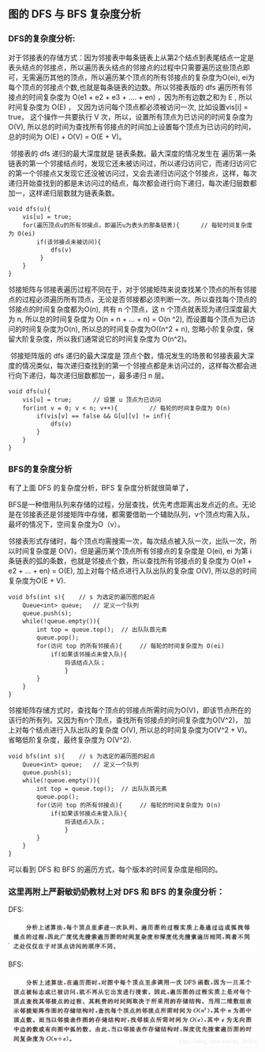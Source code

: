 ## **图的 DFS 与 BFS 复杂度分析**

### DFS的复杂度分析:

​    对于邻接表的存储方式：因为邻接表中每条链表上从第2个结点到表尾结点一定是表头结点的邻接点，所以遍历表头结点的邻接点的过程中只需要遍历这些顶点即可，无需遍历其他的顶点，所以遍历某个顶点的所有邻接点的复杂度为O(ei), ei为每个顶点的邻接点个数,也就是每条链表的边数。所以邻接表版的 dfs 遍历所有邻接点的时间复杂度为 O(e1 + e2 + e3 + .... + en) ，因为所有边数之和为 E , 所以时间复杂度为 O(E) ， 又因为访问每个顶点都必须被访问一次, 比如设置vis[i] = true， 这个操作一共要执行 V  次，所以，设置所有顶点为已访问的时间复杂度为O(V), 所以总的时间为查找所有邻接点的时间加上设置每个顶点为已访问的时间，总的时间为 O(E) + O(V) = O(E + V)。

​    邻接表的 dfs 递归的最大深度就是 链表条数。最大深度的情况发生在 遍历第一条链表的第一个邻接结点时，发现它还未被访问过，所以递归访问它，而递归访问它的第一个邻接点又发现它还没被访问过，又会去递归访问这个邻接点，这样，每次递归开始查找到的都是未访问过的结点，每次都会进行向下递归，每次递归层数都加一，这样递归层数就为链表条数。













 





```
void dfs(u){
    vis[u] = true;
    for(遍历顶点u的所有邻接点，即遍历u为表头的那条链表){      // 每轮时间复杂度为 O(ei)
        if(该邻接点未被访问){
            dfs(v)
         }
    }
}      
```





​    邻接矩阵与邻接表遍历过程不同在于，对于邻接矩阵来说查找某个顶点的所有邻接点的过程必须遍历所有顶点，无论是否邻接都必须判断一次。所以查找每个顶点的邻接点的时间复杂度都为O(n), 共有 n 个顶点，这 n 个顶点就表现为递归深度最大为 n, 所以总的时间复杂度为 O(n + n + ... + n) = O(n ^2), 而设置每个顶点为已访问的时间复杂度为O(n), 所以总的时间复杂度为O((n^2 + n), 忽略小阶复杂度，保留大阶复杂度，所以我们通常说它的时间复杂度为 O(n^2)。

​    邻接矩阵版的 dfs 递归的最大深度是 顶点个数，情况发生的场景和邻接表最大深度的情况类似，每次递归查找到的第一个邻接点都是未访问过的，这样每次都会进行向下递归，每次递归层数都加一，最多递归 n 层。













 





```
void dfs(u){
    vis[u] = true;      // 设置 u 顶点为已访问
    for(int v = 0; v < n; v++){         // 每轮的时间复杂度为 O(n)
        if(vis[v] == false && G[u][v] != inf){
            dfs(v)
        }
    }
}
```





### BFS的复杂度分析

有了上面 DFS 的复杂度分析，BFS 复杂度分析就很简单了，

​     BFS是一种借用队列来存储的过程，分层查找，优先考虑距离出发点近的点。无论是在邻接表还是邻接矩阵中存储，都需要借助一个辅助队列，v个顶点均需入队，最坏的情况下，空间复杂度为O（v）。

​    邻接表形式存储时，每个顶点均需搜索一次，每次结点被入队一次，出队一次，所以时间复杂度是 O(V)，但是遍历某个顶点所有邻接点的复杂度是 O(ei), ei 为第 i 条链表的弧的条数，也就是邻接点个数，所以查找所有邻接点的复杂度为 O(e1 + e2 + ... + en) = O(E), 加上对每个结点进行入队出队的复杂度 O(V), 所以总的时间复杂度为O(E + V). 













 





```
void bfs(int s){    // s 为选定的遍历图的起点
    Queue<int> queue;   // 定义一个队列
    queue.push(s);
    while(!queue.empty()){
        int top = queue.top();  // 出队队首元素
        queue.pop();
        for(访问 top 的所有邻接点){     // 每轮的时间复杂度为 O(ei)
            if(如果该邻接点未曾入队){
                将该结点入队；
                }
        }
    }
}
```





​    邻接矩阵存储方式时，查找每个顶点的邻接点所需时间为O(V)，即该节点所在的该行的所有列。又因为有n个顶点，查找所有邻接点的时间复杂度为O(V^2)， 加上对每个结点进行入队出队的复杂度 O(V), 所以总的时间复杂度为O(V^2 + V)。省略低阶复杂度，最终复杂度为 O(V^2).













 





```
void bfs(int s){    // s 为选定的遍历图的起点
    Queue<int> queue;   // 定义一个队列
    queue.push(s);
    while(!queue.empty()){
        int top = queue.top();  // 出队队首元素
        queue.pop();
        for(访问 top 的所有邻接点){     // 每轮的时间复杂度为 O(n)
            if(如果该邻接点未曾入队){
                将该结点入队；
                }
        }
    }
}
```





可以看到 DFS 和 BFS 的遍历方式，每个版本的时间复杂度是相同的。

### 这里再附上严蔚敏奶奶教材上对 DFS 和 BFS 的复杂度分析：

DFS:

![img](https://github.com/luoChunhui-1024/JavaInterview/blob/master/docs/java/img/bfs.png)



BFS:

![img](https://github.com/luoChunhui-1024/JavaInterview/blob/master/docs/java/img/dfs.png)